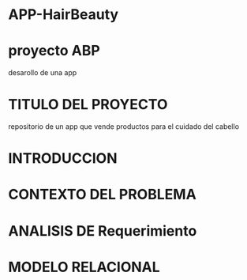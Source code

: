 # APP-HairBeauty
# proyecto ABP
desarollo de una app
# TITULO DEL PROYECTO
repositorio de un app que vende productos para el cuidado del cabello
# INTRODUCCION
# CONTEXTO DEL PROBLEMA
# ANALISIS DE Requerimiento
# MODELO RELACIONAL
